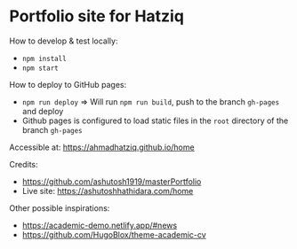 # Portfolio site for Hatziq

How to develop & test locally:

- `npm install`
- `npm start`

How to deploy to GitHub pages:

- `npm run deploy` => Will run `npm run build`, push to the branch `gh-pages` and deploy
- Github pages is configured to load static files in the `root` directory of the branch `gh-pages`

Accessible at: https://ahmadhatziq.github.io/home

Credits:

- https://github.com/ashutosh1919/masterPortfolio
- Live site: https://ashutoshhathidara.com/home

Other possible inspirations:

- https://academic-demo.netlify.app/#news
- https://github.com/HugoBlox/theme-academic-cv
